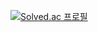 [![Solved.ac 프로필](http://mazassumnida.wtf/api/generate_badge?boj=seonh4996)](https://solved.ac/seonh4996)
